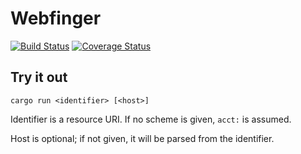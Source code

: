 # Webfinger
[![Build Status](https://travis-ci.org/NullHubProject/webfinger-rs.svg)](https://travis-ci.org/NullHubProject/webfinger-rs)
[![Coverage Status](https://coveralls.io/repos/NullHubProject/webfinger-rs/badge.svg?branch=master&service=github)](https://coveralls.io/github/NullHubProject/webfinger-rs?branch=master)

## Try it out
`cargo run <identifier> [<host>]`

Identifier is a resource URI. If no scheme is given, `acct:` is assumed.

Host is optional; if not given, it will be parsed from the identifier.

